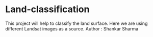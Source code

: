 # Land-classification
This project will help to classify the land surface. Here we are using different Landsat images as a source.
Author : Shankar Sharma
